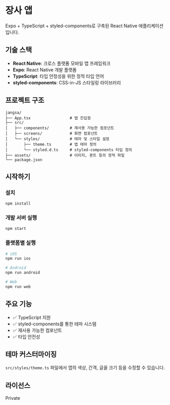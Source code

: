 # 장사 앱

Expo + TypeScript + styled-components로 구축된 React Native 애플리케이션입니다.

## 기술 스택

- **React Native**: 크로스 플랫폼 모바일 앱 프레임워크
- **Expo**: React Native 개발 플랫폼
- **TypeScript**: 타입 안정성을 위한 정적 타입 언어
- **styled-components**: CSS-in-JS 스타일링 라이브러리

## 프로젝트 구조

```
jangsa/
├── App.tsx                 # 앱 진입점
├── src/
│   ├── components/         # 재사용 가능한 컴포넌트
│   ├── screens/            # 화면 컴포넌트
│   └── styles/             # 테마 및 스타일 설정
│       ├── theme.ts        # 앱 테마 정의
│       └── styled.d.ts     # styled-components 타입 정의
├── assets/                 # 이미지, 폰트 등의 정적 파일
└── package.json
```

## 시작하기

### 설치

```bash
npm install
```

### 개발 서버 실행

```bash
npm start
```

### 플랫폼별 실행

```bash
# iOS
npm run ios

# Android
npm run android

# Web
npm run web
```

## 주요 기능

- ✅ TypeScript 지원
- ✅ styled-components를 통한 테마 시스템
- ✅ 재사용 가능한 컴포넌트
- ✅ 타입 안전성

## 테마 커스터마이징

`src/styles/theme.ts` 파일에서 앱의 색상, 간격, 글꼴 크기 등을 수정할 수 있습니다.

## 라이선스

Private

